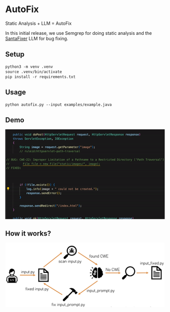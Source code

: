 # AutoFix

Static Analysis + LLM = AutoFix

In this initial release, we use Semgrep for doing static analysis and the [SantaFixer](https://huggingface.co/lambdasec/santafixer) LLM for bug fixing.

## Setup

```
python3 -m venv .venv
source .venv/bin/activate
pip install -r requirements.txt
```

## Usage

```
python autofix.py --input examples/example.java
```

## Demo

![](https://github.com/lambdasec/autofix/blob/main/demo.gif)

## How it works?
![](https://github.com/lambdasec/autofix/blob/main/howitworks.png)
